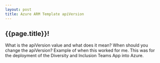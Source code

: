 ```yaml
---
layout: post
title: Azure ARM Template apiVersion
---
```

## {{page.title}}!
What is the apiVersion value and what does it mean?
When should you change the apiVersion?
Example of when this worked for me.  This was for the deployment of the Diversity and Inclusion Teams App into Azure.